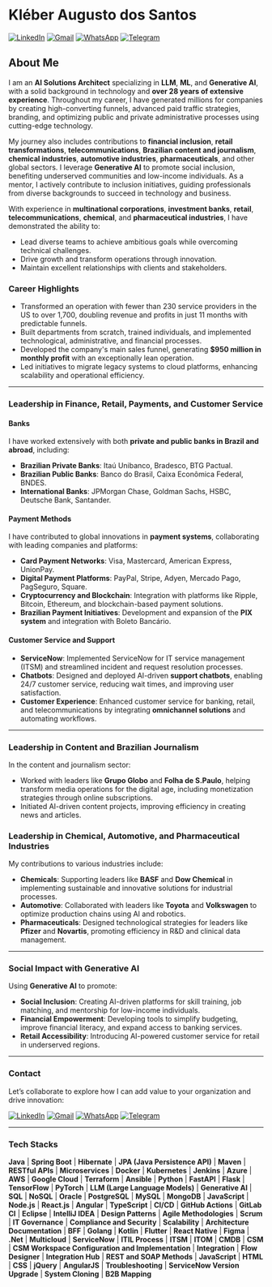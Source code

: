# Kléber Augusto dos Santos

[![LinkedIn](https://img.shields.io/badge/LinkedIn-0077B5?style=for-the-badge&logo=linkedin&logoColor=white)](https://www.linkedin.com/in/kleberaugustosantos/) 
[![Gmail](https://img.shields.io/badge/Gmail-D14836?style=for-the-badge&logo=gmail&logoColor=white)](mailto:kleber.ime.usp@gmail.com)
[![WhatsApp](https://img.shields.io/badge/WhatsApp-25D366?style=for-the-badge&logo=whatsapp&logoColor=white)](https://wa.me/5511976560467) 
[![Telegram](https://img.shields.io/badge/Telegram-2CA5E0?style=for-the-badge&logo=telegram&logoColor=white)](https://t.me/+5511976560467)

## About Me

I am an **AI Solutions Architect** specializing in **LLM**, **ML**, and **Generative AI**, with a solid background in technology and **over 28 years of extensive experience**. Throughout my career, I have generated millions for companies by creating high-converting funnels, advanced paid traffic strategies, branding, and optimizing public and private administrative processes using cutting-edge technology.

My journey also includes contributions to **financial inclusion**, **retail transformations**, **telecommunications**, **Brazilian content and journalism**, **chemical industries**, **automotive industries**, **pharmaceuticals**, and other global sectors. I leverage **Generative AI** to promote social inclusion, benefiting underserved communities and low-income individuals. As a mentor, I actively contribute to inclusion initiatives, guiding professionals from diverse backgrounds to succeed in technology and business.

With experience in **multinational corporations**, **investment banks**, **retail**, **telecommunications**, **chemical**, and **pharmaceutical industries**, I have demonstrated the ability to:
- Lead diverse teams to achieve ambitious goals while overcoming technical challenges.
- Drive growth and transform operations through innovation.
- Maintain excellent relationships with clients and stakeholders.

### Career Highlights
- Transformed an operation with fewer than 230 service providers in the US to over 1,700, doubling revenue and profits in just 11 months with predictable funnels.
- Built departments from scratch, trained individuals, and implemented technological, administrative, and financial processes.
- Developed the company's main sales funnel, generating **$950 million in monthly profit** with an exceptionally lean operation.
- Led initiatives to migrate legacy systems to cloud platforms, enhancing scalability and operational efficiency.

---

### Leadership in Finance, Retail, Payments, and Customer Service

#### Banks
I have worked extensively with both **private and public banks in Brazil and abroad**, including:
- **Brazilian Private Banks**: Itaú Unibanco, Bradesco, BTG Pactual.
- **Brazilian Public Banks**: Banco do Brasil, Caixa Econômica Federal, BNDES.
- **International Banks**: JPMorgan Chase, Goldman Sachs, HSBC, Deutsche Bank, Santander.

#### Payment Methods
I have contributed to global innovations in **payment systems**, collaborating with leading companies and platforms:
- **Card Payment Networks**: Visa, Mastercard, American Express, UnionPay.
- **Digital Payment Platforms**: PayPal, Stripe, Adyen, Mercado Pago, PagSeguro, Square.
- **Cryptocurrency and Blockchain**: Integration with platforms like Ripple, Bitcoin, Ethereum, and blockchain-based payment solutions.
- **Brazilian Payment Initiatives**: Development and expansion of the **PIX system** and integration with Boleto Bancário.

#### Customer Service and Support
- **ServiceNow**: Implemented ServiceNow for IT service management (ITSM) and streamlined incident and request resolution processes.
- **Chatbots**: Designed and deployed AI-driven **support chatbots**, enabling 24/7 customer service, reducing wait times, and improving user satisfaction.
- **Customer Experience**: Enhanced customer service for banking, retail, and telecommunications by integrating **omnichannel solutions** and automating workflows.

---

### Leadership in Content and Brazilian Journalism

In the content and journalism sector:
- Worked with leaders like **Grupo Globo** and **Folha de S.Paulo**, helping transform media operations for the digital age, including monetization strategies through online subscriptions.
- Initiated AI-driven content projects, improving efficiency in creating news and articles.

### Leadership in Chemical, Automotive, and Pharmaceutical Industries

My contributions to various industries include:
- **Chemicals**: Supporting leaders like **BASF** and **Dow Chemical** in implementing sustainable and innovative solutions for industrial processes.
- **Automotive**: Collaborated with leaders like **Toyota** and **Volkswagen** to optimize production chains using AI and robotics.
- **Pharmaceuticals**: Designed technological strategies for leaders like **Pfizer** and **Novartis**, promoting efficiency in R&D and clinical data management.

---

### Social Impact with Generative AI
Using **Generative AI** to promote:
- **Social Inclusion**: Creating AI-driven platforms for skill training, job matching, and mentorship for low-income individuals.
- **Financial Empowerment**: Developing tools to simplify budgeting, improve financial literacy, and expand access to banking services.
- **Retail Accessibility**: Introducing AI-powered customer service for retail in underserved regions.

---

### Contact
Let’s collaborate to explore how I can add value to your organization and drive innovation:

[![LinkedIn](https://img.shields.io/badge/LinkedIn-0077B5?style=for-the-badge&logo=linkedin&logoColor=white)](https://www.linkedin.com/in/kleberaugustosantos/) 
[![Gmail](https://img.shields.io/badge/Gmail-D14836?style=for-the-badge&logo=gmail&logoColor=white)](mailto:kleber.ime.usp@gmail.com) 
[![WhatsApp](https://img.shields.io/badge/WhatsApp-25D366?style=for-the-badge&logo=whatsapp&logoColor=white)](https://wa.me/5511976560467) 
[![Telegram](https://img.shields.io/badge/Telegram-2CA5E0?style=for-the-badge&logo=telegram&logoColor=white)](https://t.me/+5511976560467)

---

### Tech Stacks
**Java** | **Spring Boot** | **Hibernate** | **JPA (Java Persistence API)** | **Maven** | **RESTful APIs** | **Microservices** | **Docker** | **Kubernetes** | **Jenkins** | **Azure** | **AWS** | **Google Cloud** | **Terraform** | **Ansible** | **Python** | **FastAPI** | **Flask** | **TensorFlow** | **PyTorch** | **LLM (Large Language Models)** | **Generative AI** | **SQL** | **NoSQL** | **Oracle** | **PostgreSQL** | **MySQL** | **MongoDB** | **JavaScript** | **Node.js** | **React.js** | **Angular** | **TypeScript** | **CI/CD** | **GitHub Actions** | **GitLab CI** | **Eclipse** | **IntelliJ IDEA** | **Design Patterns** | **Agile Methodologies** | **Scrum** | **IT Governance** | **Compliance and Security** | **Scalability** | **Architecture Documentation** | **BFF** | **Golang** | **Kotlin** | **Flutter** | **React Native** | **Figma** | **.Net** | **Multicloud** | **ServiceNow** | **ITIL Process** | **ITSM** | **ITOM** | **CMDB** | **CSM** | **CSM Workspace Configuration and Implementation** | **Integration** | **Flow Designer** | **Integration Hub** | **REST and SOAP Methods** | **JavaScript** | **HTML** | **CSS** | **jQuery** | **AngularJS** | **Troubleshooting** | **ServiceNow Version Upgrade** | **System Cloning** | **B2B Mapping**

